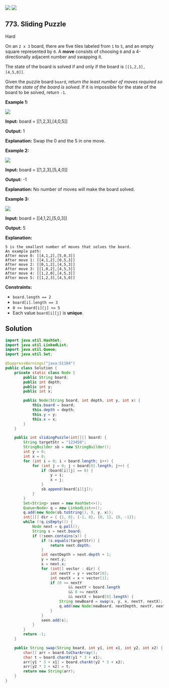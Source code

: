 [![](https://img.shields.io/github/stars/javadev/LeetCode-in-Java?label=Stars&style=flat-square)](https://github.com/javadev/LeetCode-in-Java)
[![](https://img.shields.io/github/forks/javadev/LeetCode-in-Java?label=Fork%20me%20on%20GitHub%20&style=flat-square)](https://github.com/javadev/LeetCode-in-Java/fork)

## 773\. Sliding Puzzle

Hard

On an `2 x 3` board, there are five tiles labeled from `1` to `5`, and an empty square represented by `0`. A **move** consists of choosing `0` and a 4-directionally adjacent number and swapping it.

The state of the board is solved if and only if the board is `[[1,2,3],[4,5,0]]`.

Given the puzzle board `board`, return _the least number of moves required so that the state of the board is solved_. If it is impossible for the state of the board to be solved, return `-1`.

**Example 1:**

![](https://assets.leetcode.com/uploads/2021/06/29/slide1-grid.jpg)

**Input:** board = \[\[1,2,3],[4,0,5]]

**Output:** 1

**Explanation:** Swap the 0 and the 5 in one move. 

**Example 2:**

![](https://assets.leetcode.com/uploads/2021/06/29/slide2-grid.jpg)

**Input:** board = \[\[1,2,3],[5,4,0]]

**Output:** -1

**Explanation:** No number of moves will make the board solved. 

**Example 3:**

![](https://assets.leetcode.com/uploads/2021/06/29/slide3-grid.jpg)

**Input:** board = \[\[4,1,2],[5,0,3]]

**Output:** 5

**Explanation:**

    5 is the smallest number of moves that solves the board.
    An example path:
    After move 0: [[4,1,2],[5,0,3]]
    After move 1: [[4,1,2],[0,5,3]]
    After move 2: [[0,1,2],[4,5,3]]
    After move 3: [[1,0,2],[4,5,3]]
    After move 4: [[1,2,0],[4,5,3]]
    After move 5: [[1,2,3],[4,5,0]] 

**Constraints:**

*   `board.length == 2`
*   `board[i].length == 3`
*   `0 <= board[i][j] <= 5`
*   Each value `board[i][j]` is **unique**.

## Solution

```java
import java.util.HashSet;
import java.util.LinkedList;
import java.util.Queue;
import java.util.Set;

@SuppressWarnings("java:S1104")
public class Solution {
    private static class Node {
        public String board;
        public int depth;
        public int y;
        public int x;

        public Node(String board, int depth, int y, int x) {
            this.board = board;
            this.depth = depth;
            this.y = y;
            this.x = x;
        }
    }

    public int slidingPuzzle(int[][] board) {
        String targetStr = "123450";
        StringBuilder sb = new StringBuilder();
        int y = 0;
        int x = 0;
        for (int i = 0; i < board.length; i++) {
            for (int j = 0; j < board[0].length; j++) {
                if (board[i][j] == 0) {
                    y = i;
                    x = j;
                }
                sb.append(board[i][j]);
            }
        }
        Set<String> seen = new HashSet<>();
        Queue<Node> q = new LinkedList<>();
        q.add(new Node(sb.toString(), 0, y, x));
        int[][] dir = { {1, 0}, {-1, 0}, {0, 1}, {0, -1}};
        while (!q.isEmpty()) {
            Node next = q.poll();
            String s = next.board;
            if (!seen.contains(s)) {
                if (s.equals(targetStr)) {
                    return next.depth;
                }
                int nextDepth = next.depth + 1;
                y = next.y;
                x = next.x;
                for (int[] vector : dir) {
                    int nextY = y + vector[0];
                    int nextX = x + vector[1];
                    if (0 <= nextY
                            && nextY < board.length
                            && 0 <= nextX
                            && nextX < board[0].length) {
                        String newBoard = swap(s, y, x, nextY, nextX);
                        q.add(new Node(newBoard, nextDepth, nextY, nextX));
                    }
                }
                seen.add(s);
            }
        }
        return -1;
    }

    public String swap(String board, int y1, int x1, int y2, int x2) {
        char[] arr = board.toCharArray();
        char t = board.charAt(y1 * 3 + x1);
        arr[y1 * 3 + x1] = board.charAt(y2 * 3 + x2);
        arr[y2 * 3 + x2] = t;
        return new String(arr);
    }
}
```